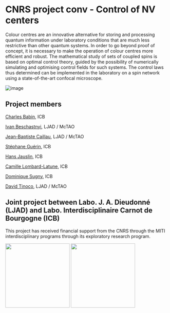 # CNRS project conv - Control of NV centers

Colour centres are an innovative alternative for storing and processing quantum information under laboratory conditions that are
much less restrictive than other quantum systems. In order to go beyond proof of concept, it is necessary to make the operation of colour centres
more efficient and robust. The mathematical study of sets of coupled spins is based on optimal control theory, guided by the possibility of
numerically simulating and optimising control fields for such systems. The control laws thus determined can be implemented in the laboratory on a spin network using a state-of-the-art confocal microscope.

![image](https://github.com/user-attachments/assets/da1b30e1-1883-4a45-8be5-161ad252f15b)

## Project members

[Charles Babin](https://icb.cnrs.fr/equipe/babin-charles/), ICB

[Ivan Beschastnyi](https://sites.google.com/view/ivan-bes), LJAD / McTAO

[Jean-Baptiste Caillau](https://caillau.perso.math.cnrs.fr), LJAD / McTAO

[Stéphane Guérin](https://icb.cnrs.fr/equipe/stephane-guerin/), ICB

[Hans Jauslin](https://icb.cnrs.fr/equipe/hans-rudolf-jauslin/), ICB

[Camille Lombard-Latune](https://icb.cnrs.fr/equipe/lombard-latune-camille/), ICB

[Dominique Sugny](https://icb.cnrs.fr/equipe/dominique-sugny/), ICB

[David Tinoco](https://team.inria.fr/mctao/team-members/), LJAD / McTAO

## Joint project between Labo. J. A. Dieudonné (LJAD) and Labo. Interdisciplinaire Carnot de Bourgogne (ICB)

This project has received financial support from the CNRS through the MITI interdisciplinary programs through its exploratory research program.

<img src="https://github.com/user-attachments/assets/309cc10a-1a5f-40ef-8b21-77fb82ffeab5" height="200">
<img src="https://github.com/user-attachments/assets/bfb956bd-ed09-4c51-92cd-688583ed7135" height="200">
